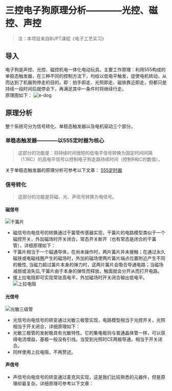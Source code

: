 # 三控电子狗原理分析————光控、磁控、声控

> 注：本项目来自BUPT课程《电子工艺实习》
## 导入
电子狗是声控、光控、磁控机电一体化电动玩具。主要工作原理：利用555构成的单稳态触发器，在三种不同的控制方法下，均给以低电平触发，促使电机转动，从而达到了机器狗停走的目的。即：拍手即走、光照即走、磁铁靠近即走，但都只是持续一段时间后就停会下，再满足其中一条件时将继续行走。   
原理图如下：
![e-dog](/e-dog/e-dog.jpg)

## 原理分析
整个系统可分为信号转化、单稳态触发器以及电机驱动三个部分。
### 单稳态触发器————以555定时器为核心
> 这部分的功能是：将持续时间很短的低电平信号转换为固定时间间隔（1.1RC）的高电平信号以控制电子狗走路持续时间（控制R和C的数值）。 

关于单稳态触发器的原理分析可参考以下文章： 
[555定时器](https://leeshy-tech.github.io/555timer/)    
### 信号转化
> 这部分的功能是将磁、光、声信号转换为电信号。

#### 磁信号
![干簧片](/e-dog/干簧片.jpg)
- 磁信号向电信号的转换通过干簧管传感器实现，干簧片的电路模型类似于一个磁控开关，外加磁场时开关闭合，常态开关断开（也有常态是闭合的干簧管），详细原理如下：
- 干簧片相当于一个磁通导体，在尚未操作时，两片簧片并未接触；在通过永久磁铁或电磁线圈产生的磁场时，外加的磁场使两片簧片端点位置附近产生不同的极性, 当磁力超过簧片本身的弹力时，这两片簧片会吸合导通电路；当磁场减弱或消失后,干簧片由于本身的弹性而释放，触面就会分开从而打开电路。
- 接上拉电阻即可实现常驻高电平，外加磁场时开关闭合输出低电平。
![上拉电阻](/e-dog/上拉电阻.jpg)
#### 光信号
![光敏三级管](/e-dog/光敏三极管.jpg)
- 光信号向电信号的转变通过光敏三极管实现，电路模型相当于光控开关，光照相当于开关闭合，详细原理如下：
- 光敏三极管的发射极具有光敏特性。它的集电极则与普通晶体管一样，可以获得电流增益，基极一般没有引线。当受到光照时CE两极导通，相当于开关闭合。
- 同样使用上拉电阻，不再赘述。
#### 声信号
- 声信号向电信号的转变通过麦克风实现，这是我们比较熟悉的元器件，但是原理却最复杂。详细原理可参考以下文章：
